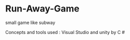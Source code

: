 # Run-Away-Game

small game like subway

Concepts and tools used : Visual Studio and unity  by C # 
